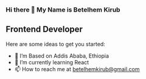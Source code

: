 ### Hi there 👋 My Name is Betelhem Kirub
## Frontend Developer

Here are some ideas to get you started:
- 🔭 I’m Based on Addis Ababa, Ethiopia
- 🌱 I’m currently learning React
- 📫 How to reach me at betelhemkirub@gmail.com

